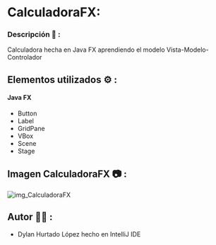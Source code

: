 # CalculadoraFX:
### Descripción 📝 :
Calculadora hecha en Java FX aprendiendo el modelo Vista-Modelo-Controlador

## Elementos utilizados ⚙️ :

#### Java FX
- Button
- Label
- GridPane
- VBox
- Scene
- Stage

## Imagen CalculadoraFX 📷 :

<img src="https://raw.githubusercontent.com/DyLaNHurtado/CalculadoraFX/master/images/CalculadoraFX.PNG" alt="img_CalculadoraFX">

## Autor ✍🏻 :

* Dylan Hurtado López hecho en IntelliJ IDE

